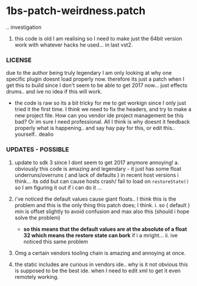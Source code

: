 # 1bs-patch-weirdness.patch
.. investigation

1. this code is old I am realising so I need to make just the 64bit version work with whatever hacks he used... in last vst2.

### LICENSE
due to the author being truly legendary I am only looking at why one specific plugin doesnt load properly now.
therefore its just a patch when I get this to build since I don't seem to be able to get 2017 now...
just effects drums.. and ive no idea if this will work.

- the code is raw so its a bit tricky for me to get workign since I only just tried it the first time. I think we need to fix the headers, and try to make a new project file. How can you vendor ide project management be this bad? Or im sure I need professional. All I think is why doesnt it feedback properly what is happening.. and say hay pay for this, or edit this.. yourself.. dealio

### UPDATES - POSSIBLE
1. update to sdk 3 since I dont seem to get 2017 anymore annoying!
a. obviously this code is amazing and legendary - it just has some float underruns/overruns ( and lack of defaults ) in recent host versions i think... its odd but can cause hosts crash/ fail to load on `restoreState()` so I am figuring it out if i can do it ...
1. i've noticed the default values cause giant floats.. I think this is the problem and this is the only thing this patch does; I think.
  i. so ( default ) min is offset slightly to avoid confusion and max also this (should i hope solve the problem)
    - __so this means that the default values are at the absolute of a float 32 which means the restore state can bork__ if i a mright... 
  ii. ive noticed this same problem 
  
2. Omg a certain vendors tooling chain is amazing and annoying at once.
3. the static includes are curious in vendors ide.. why is it not obvious this is supposed to be the best ide. when I need to edit xml to get it even remotely working.
